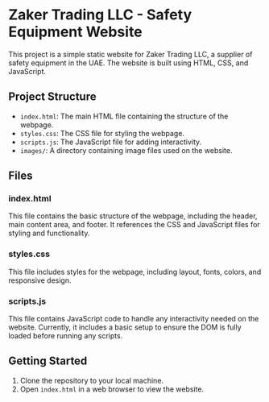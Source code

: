 # Zaker Trading LLC - Safety Equipment Website

This project is a simple static website for Zaker Trading LLC, a supplier of safety equipment in the UAE. The website is built using HTML, CSS, and JavaScript.

## Project Structure

- `index.html`: The main HTML file containing the structure of the webpage.
- `styles.css`: The CSS file for styling the webpage.
- `scripts.js`: The JavaScript file for adding interactivity.
- `images/`: A directory containing image files used on the website.

## Files

### index.html

This file contains the basic structure of the webpage, including the header, main content area, and footer. It references the CSS and JavaScript files for styling and functionality.

### styles.css

This file includes styles for the webpage, including layout, fonts, colors, and responsive design.

### scripts.js

This file contains JavaScript code to handle any interactivity needed on the website. Currently, it includes a basic setup to ensure the DOM is fully loaded before running any scripts.

## Getting Started

1. Clone the repository to your local machine.
2. Open `index.html` in a web browser to view the website.

